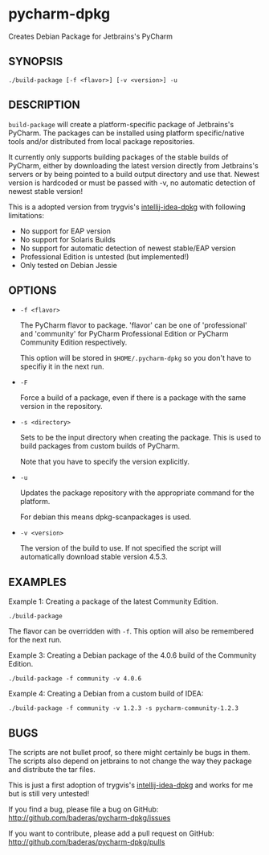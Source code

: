 # pycharm-dpkg
Creates Debian Package for Jetbrains's PyCharm

SYNOPSIS
--------

    ./build-package [-f <flavor>] [-v <version>] -u

DESCRIPTION
--------

`build-package` will create a platform-specific package of Jetbrains's
PyCharm. The packages can be installed using platform
specific/native tools and/or distributed from local package repositories.

It currently only supports building packages of the stable builds of PyCharm, 
either by downloading the latest version directly from Jetbrains's servers 
or by being pointed to a build output directory and use that.
Newest version is hardcoded or must be passed with -v, no automatic detection
of newest stable version!

This is a adopted version from trygvis's [intellij-idea-dpkg](https://github.com/trygvis/intellij-idea-dpkg)
with following limitations:
* No support for EAP version
* No support for Solaris Builds
* No support for automatic detection of newest stable/EAP version
* Professional Edition is untested (but implemented!)
* Only tested on Debian Jessie

OPTIONS
--------

* `-f <flavor>`

    The PyCharm flavor to package. 'flavor' can be one of 'professional' and 'community'
    for PyCharm Professional Edition or PyCharm Community Edition respectively.

    This option will be stored in `$HOME/.pycharm-dpkg` so you
    don't have to specifiy it in the next run.

* `-F`

    Force a build of a package, even if there is a package with the same
    version in the repository.

* `-s <directory>`

    Sets <directory> to be the input directory when creating the
    package. This is used to build packages from custom builds of PyCharm.

    Note that you have to specify the version explicitly.

* `-u`

    Updates the package repository with the appropriate command for
    the platform.

    For debian this means dpkg-scanpackages is used.

* `-v <version>`

    The version of the build to use. If not specified the script will
    automatically download stable version 4.5.3.

EXAMPLES
-------

Example 1: Creating a package of the latest Community Edition.

    ./build-package

The flavor can be overridden with `-f`. This option will also be
remembered for the next run.

Example 3: Creating a Debian package of the 4.0.6 build of the Community Edition.

    ./build-package -f community -v 4.0.6

Example 4: Creating a Debian from a custom build of IDEA:

    ./build-package -f community -v 1.2.3 -s pycharm-community-1.2.3

BUGS
----

The scripts are not bullet proof, so there might certainly be bugs in
them. The scripts also depend on jetbrains to not change the way they
package and distribute the tar files.

This is just a first adoption of trygvis's [intellij-idea-dpkg](https://github.com/trygvis/intellij-idea-dpkg)
and works for me but is still very untested!

If you find a bug, please file a bug on GitHub:
http://github.com/baderas/pycharm-dpkg/issues

If you want to contribute, please add a pull request on GitHub:
http://github.com/baderas/pycharm-dpkg/pulls
